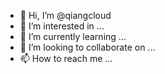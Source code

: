 - 👋 Hi, I’m @qiangcloud
- 👀 I’m interested in ...
- 🌱 I’m currently learning ...
- 💞️ I’m looking to collaborate on ...
- 📫 How to reach me ...

<!---
qiangcloud/qiangcloud is a ✨ special ✨ repository because its `README.md` (this file) appears on your GitHub profile.
You can click the Preview link to take a look at your changes.
--->
